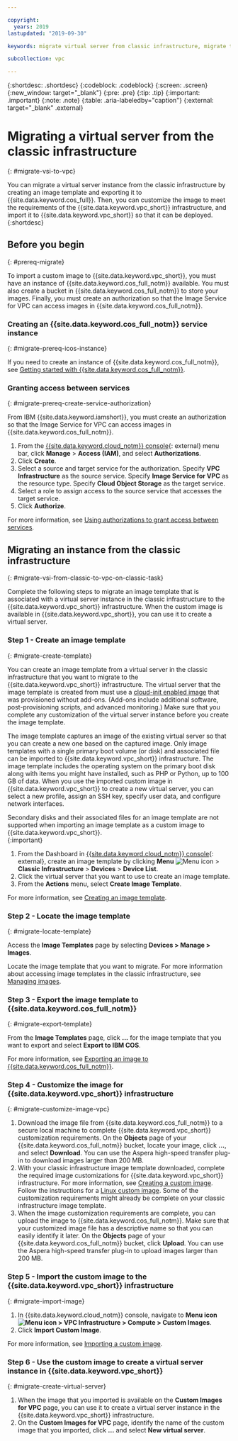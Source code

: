 ```yaml
---

copyright:
  years: 2019
lastupdated: "2019-09-30"

keywords: migrate virtual server from classic infrastructure, migrate to vpc, migrate image template, image template, import image to vpc infrastructure, migrate virtual server, migrate instance

subcollection: vpc

---
```


{:shortdesc: .shortdesc}
{:codeblock: .codeblock}
{:screen: .screen}
{:new_window: target="_blank"}
{:pre: .pre}
{:tip: .tip}
{:important: .important}
{:note: .note}
{:table: .aria-labeledby="caption"}
{:external: target="_blank" .external}

# Migrating a virtual server from the classic infrastructure
{: #migrate-vsi-to-vpc}

You can migrate a virtual server instance from the classic infrastructure by creating an image template and exporting it to 
{{site.data.keyword.cos_full}}. Then, you can customize the image to meet the requirements of the {{site.data.keyword.vpc_short}} infrastructure, and 
import it to {{site.data.keyword.vpc_short}} so that it can be deployed. 
{:shortdesc}

## Before you begin
{: #prereq-migrate}

To import a custom image to {{site.data.keyword.vpc_short}}, you must have an instance of {{site.data.keyword.cos_full_notm}} available. You must also create a bucket in {{site.data.keyword.cos_full_notm}} to store your images. Finally, you must create an authorization so that the Image Service for VPC can access images in {{site.data.keyword.cos_full_notm}}.

### Creating an {{site.data.keyword.cos_full_notm}} service instance
{: #migrate-prereq-icos-instance}

If you need to create an instance of {{site.data.keyword.cos_full_notm}}, see [Getting started with {{site.data.keyword.cos_full_notm}}](/docs/services/cloud-object-storage?topic=cloud-object-storage-getting-started).


### Granting access between services
{: #migrate-prereq-create-service-authorization}

From IBM {{site.data.keyword.iamshort}}, you must create an authorization so that the Image Service for VPC can access images in {{site.data.keyword.cos_full_notm}}. 

1. From the [{{site.data.keyword.cloud_notm}} console](https://console.cloud.ibm.com/vpc){: external} menu bar, click **Manage** &gt; **Access (IAM)**, and select **Authorizations**.
2. Click **Create**.
3. Select a source and target service for the authorization. Specify **VPC Infrastructure** as the source service. Specify **Image Service for VPC** as the resource type. Specify **Cloud Object Storage** as the target service.
4. Select a role to assign access to the source service that accesses the target service.
5. Click **Authorize**.

For more information, see [Using authorizations to grant access between services](/docs/iam?topic=iam-serviceauth#serviceauth).

## Migrating an instance from the classic infrastructure
{: #migrate-vsi-from-classic-to-vpc-on-classic-task}

Complete the following steps to migrate an image template that is associated with a virtual server instance in the classic infrastructure to the {{site.data.keyword.vpc_short}} infrastructure. When the custom image is available in {{site.data.keyword.vpc_short}}, you can use it to create a virtual server.

### Step 1 - Create an image template
{: #migrate-create-template}

You can create an image template from a virtual server in the classic infrastructure that you want to migrate to the {{site.data.keyword.vpc_short}} infrastructure. The virtual server that the image template is created from must use a [cloud-init enabled image](/docs/infrastructure/image-templates?topic=image-templates-provisioning-with-a-cloud-init-enabled-image) that was provisioned without add-ons. (Add-ons include additional software, post-provisioning scripts, and advanced monitoring.) Make sure that you complete any customization of the virtual server instance before you create the image template.

The image template captures an image of the existing virtual server so that you can create a new one based on the captured image. Only image templates with a single primary boot volume (or disk) and associated file can be imported to {{site.data.keyword.vpc_short}} infrastructure. The image template includes the operating system on the primary boot disk along with items you might have installed, such as PHP or Python, up to 100 GB of data. When you use the imported custom image in {{site.data.keyword.vpc_short}} to create a new virtual server, you can select a new profile, assign an SSH key, specify user data, and configure network interfaces. 

Secondary disks and their associated files for an image template are not supported when importing an image template as a custom image to {{site.data.keyword.vpc_short}}.  
{:important}

1. From the Dashboard in [{{site.data.keyword.cloud_notm}} console](https://cloud.ibm.com/){: external}, create an image template by clicking **Menu** ![Menu icon](../../icons/icon_hamburger.svg) > **Classic Infrastructure** > **Devices** > **Device List**. 
2. Click the virtual server that you want to use to create an image template. 
3. From the **Actions** menu, select **Create Image Template**. 

For more information, see [Creating an image template](/docs/infrastructure/image-templates?topic=image-templates-creating-an-image-template).
    
### Step 2 - Locate the image template
{: #migrate-locate-template}

Access the **Image Templates** page by selecting **Devices > Manage > Images**. 

Locate the image template that you want to migrate. For more information about accessing image templates in the classic infrastructure, see [Managing images](/docs/infrastructure/image-templates?topic=image-templates-managing-images-from-the-image-templates-page).
 
### Step 3 - Export the image template to {{site.data.keyword.cos_full_notm}}
{: #migrate-export-template} 
 
From the **Image Templates** page, click **...** for the image template that you want to export and select **Export to IBM COS**. 

For more information, see [Exporting an image to {{site.data.keyword.cos_full_notm}}](/docs/infrastructure/image-templates?topic=image-templates-exporting-an-image-to-ibm-cloud-object-storage).  

### Step 4 - Customize the image for {{site.data.keyword.vpc_short}} infrastructure
{: #migrate-customize-image-vpc} 

1. Download the image file from {{site.data.keyword.cos_full_notm}} to a secure local machine to complete {{site.data.keyword.vpc_short}} 
customization requirements. On the **Objects** page of your {{site.data.keyword.cos_full_notm}} bucket, locate your image, click **...**, and select **Download**. You can use the Aspera high-speed transfer plug-in to download images larger than 200 MB.
2. With your classic infrastructure image template downloaded, complete the required image customizations for {{site.data.keyword.vpc_short}} infrastructure. For more information, see 
[Creating a custom image](/docs/vpc?topic=vpc-managing-images#create-deployable-custom-image). Follow the instructions for a [Linux custom image](/docs/vpc?topic=vpc-managing-images#create-linux-custom-image). Some of the customization requirements 
might already be complete on your classic infrastructure image template. 
3. When the image customization requirements are complete, you can upload the image to {{site.data.keyword.cos_full_notm}}. Make sure that your customized image file has a descriptive name so that you can easily identify it later. On the **Objects** page of your {{site.data.keyword.cos_full_notm}} bucket, click **Upload**. You can use the Aspera high-speed transfer plug-in to upload images larger than 200 MB.

### Step 5 - Import the custom image to the {{site.data.keyword.vpc_short}} infrastructure
{: #migrate-import-image} 

1. In {{site.data.keyword.cloud_notm}} console, navigate to **Menu icon ![Menu icon](../icons/icon_hamburger.svg) > VPC Infrastructure > Compute > Custom Images**. 
2. Click **Import Custom Image**. 

For more information, see [Importing a custom image](/docs/vpc?topic=vpc-managing-images#import-custom-image).

### Step 6 - Use the custom image to create a virtual server instance in {{site.data.keyword.vpc_short}}
{: #migrate-create-virtual-server} 

1. When the image that you imported is available on the **Custom Images for VPC** page, you can use it to create a virtual server instance in the {{site.data.keyword.vpc_short}} infrastructure. 
2. On the **Custom Images for VPC** page, identify the name of the custom image that you imported, click **...** and select **New virtual server**.
